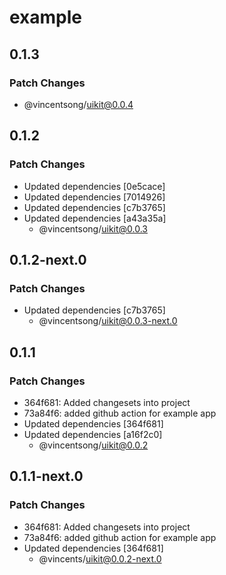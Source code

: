 # example

## 0.1.3

### Patch Changes

- @vincentsong/uikit@0.0.4

## 0.1.2

### Patch Changes

- Updated dependencies [0e5cace]
- Updated dependencies [7014926]
- Updated dependencies [c7b3765]
- Updated dependencies [a43a35a]
  - @vincentsong/uikit@0.0.3

## 0.1.2-next.0

### Patch Changes

- Updated dependencies [c7b3765]
  - @vincentsong/uikit@0.0.3-next.0

## 0.1.1

### Patch Changes

- 364f681: Added changesets into project
- 73a84f6: added github action for example app
- Updated dependencies [364f681]
- Updated dependencies [a16f2c0]
  - @vincentsong/uikit@0.0.2

## 0.1.1-next.0

### Patch Changes

- 364f681: Added changesets into project
- 73a84f6: added github action for example app
- Updated dependencies [364f681]
  - @vincents/uikit@0.0.2-next.0
